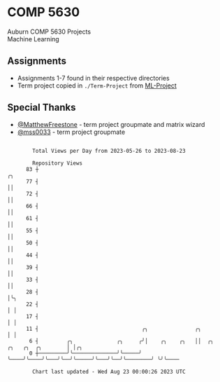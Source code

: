 # COMP 5630
Auburn COMP 5630 Projects  
Machine Learning

## Assignments
- Assignments 1-7 found in their respective directories
- Term project copied in `./Term-Project` from [ML-Project](https://github.com/wumphlett/ML-Project)

## Special Thanks
- [@MatthewFreestone](https://github.com/MatthewFreestone) - term project groupmate and matrix wizard
- [@mss0033](https://github.com/mss0033) - term project groupmate

```

        Total Views per Day from 2023-05-26 to 2023-08-23

        Repository Views
      83 ┼                                                                                ╭╮
      77 ┤                                                                                ││
      72 ┤                                                                                ││
      66 ┤                                                                                ││
      61 ┤                                                                                ││
      55 ┤                                                                                ││
      50 ┤                                                                                ││
      44 ┤                                                                                ││
      39 ┤                                                                                ││
      33 ┤                                                                                ││
      28 ┤                                                                                │╰╮
      22 ┤                                                                                │ │
      17 ┤                                                                                │ │
      11 ┤                                 ╭╮               ╭╮                            │ │
       6 ┤         ╭╮              ╭╮     ╭╯│    ╭╮    ╭╮   ││  ╭╮     ╭╮   ╭╮  ╭╮        │ │╭╮
       0 ┼─────────╯╰──────────────╯╰─────╯ ╰────╯╰────╯╰───╯╰──╯╰─────╯╰───╯╰──╯╰────────╯ ╰╯╰────

        Chart last updated - Wed Aug 23 00:00:26 2023 UTC
        
```
